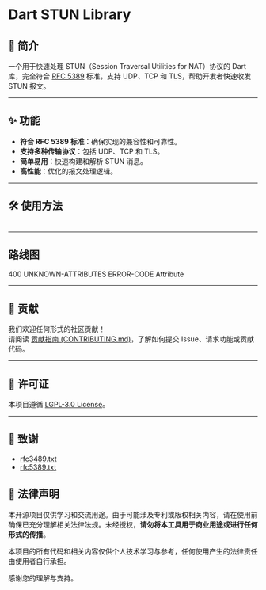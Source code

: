 # Dart STUN Library

## 📖 简介

一个用于快速处理 STUN（Session Traversal Utilities for NAT）协议的 Dart 库，完全符合 [RFC 5389](rfc5389.txt) 标准，支持 UDP、TCP 和 TLS，帮助开发者快速收发 STUN 报文。

---

## ✨ 功能

- **符合 RFC 5389 标准**：确保实现的兼容性和可靠性。
- **支持多种传输协议**：包括 UDP、TCP 和 TLS。
- **简单易用**：快速构建和解析 STUN 消息。
- **高性能**：优化的报文处理逻辑。

---

## 🛠️ 使用方法

```dart

```

---

## 路线图

400
UNKNOWN-ATTRIBUTES
ERROR-CODE Attribute

---

## 🤝 贡献

我们欢迎任何形式的社区贡献！  
请阅读 [贡献指南 (CONTRIBUTING.md)](CONTRIBUTING.md)，了解如何提交 Issue、请求功能或贡献代码。

---

## 📜 许可证

本项目遵循 [LGPL-3.0 License](LICENSE)。

---

## 🙏 致谢

- [rfc3489.txt](https://datatracker.ietf.org/doc/html/rfc3489)
- [rfc5389.txt](https://datatracker.ietf.org/doc/html/rfc5389)

## 📢 法律声明

本开源项目仅供学习和交流用途。由于可能涉及专利或版权相关内容，请在使用前确保已充分理解相关法律法规。未经授权，**请勿将本工具用于商业用途或进行任何形式的传播**。

本项目的所有代码和相关内容仅供个人技术学习与参考，任何使用产生的法律责任由使用者自行承担。

感谢您的理解与支持。
